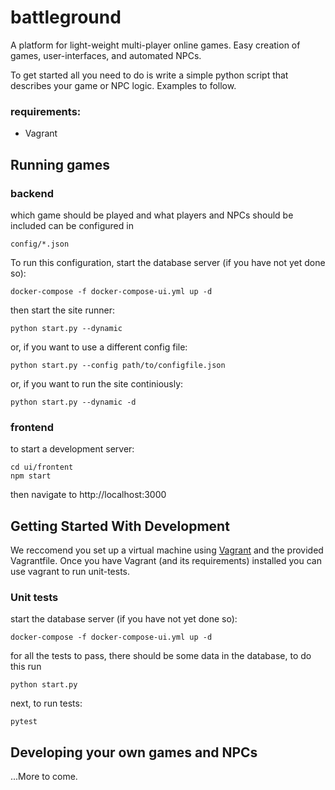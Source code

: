 # battleground

A platform for light-weight multi-player online games. Easy creation of games, user-interfaces, and automated NPCs.

To get started all you need to do is write a simple python script that describes your game or NPC logic. Examples to follow.

### requirements:
- Vagrant

## Running games
### backend
which game should be played and what players and NPCs should be included can be configured in
```
config/*.json
```

To run this configuration, start the database server (if you have not yet done so):
```
docker-compose -f docker-compose-ui.yml up -d
```

then start the site runner:
```
python start.py --dynamic
```

or, if you want to use a different config file:
```
python start.py --config path/to/configfile.json
```

or, if you want to run the site continiously:
```
python start.py --dynamic -d
```

### frontend
to start a development server:
```
cd ui/frontent
npm start
```

then navigate to http://localhost:3000

## Getting Started With Development
We reccomend you set up a virtual machine using [Vagrant](https://www.vagrantup.com/) and the provided Vagrantfile. Once you have Vagrant (and its requirements) installed you can use vagrant to run unit-tests.


### Unit tests

start the database server (if you have not yet done so):
```
docker-compose -f docker-compose-ui.yml up -d
```

for all the tests to pass, there should be some data in the database, to do this run
```
python start.py
```

next, to run tests:
```
pytest
```

## Developing your own games and NPCs

...More to come.
